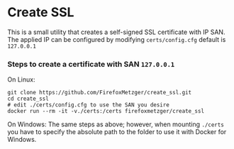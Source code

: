 # Create SSL

This is a small utility that creates a self-signed SSL certificate with IP SAN.
The applied IP can be configured by modifying `certs/config.cfg` default is
`127.0.0.1`

### Steps to create a certificate with SAN `127.0.0.1`

On Linux:

    git clone https://github.com/FirefoxMetzger/create_ssl.git
    cd create_ssl
    # edit ./certs/config.cfg to use the SAN you desire
    docker run --rm -it -v./certs:/certs firefoxmetzger/create_ssl

On Windows: The same steps as above; however, when mounting `./certs` you have to specify the absolute path to the folder to use it with Docker for Windows.

